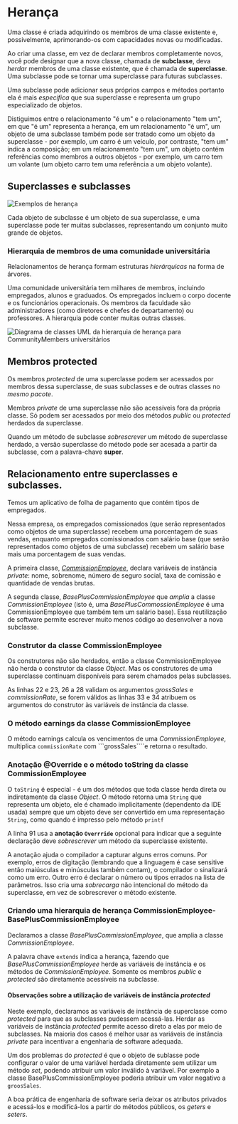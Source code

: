 # Herança 
Uma classe é criada adquirindo os membros de uma classe existente e, possivelmente, aprimorando-os com capacidades novas ou modificadas. 

Ao criar uma classe, em vez de declarar membros completamente novos, você pode designar que a nova classe, chamada de **subclasse**, deva _herdar_ membros de uma classe existente, que é chamada de **superclasse**. Uma subclasse pode se tornar uma superclasse para futuras subclasses.

Uma subclasse pode adicionar seus próprios campos e métodos portanto ela é mais _específica_ que sua superclasse e representa um grupo especializado de objetos.

Distiguimos entre o relacionamento "é um" e o relacionamento "tem um", em que "é um" representa a herança, em um relacionamento "é um", um objeto de uma subclasse também pode ser tratado como um objeto da superclasse - por exemplo, um carro é um veículo, por contraste, "tem um" indica a composição; em um relacionamento "tem um", um objeto contém referências como membros a outros objetos - por exemplo, um carro tem um volante (um objeto carro tem uma referência a um objeto volante).

## Superclasses e subclasses
![Exemplos de herança](/img/SuperClasse_Subclasses.png)

Cada objeto de subclasse é um objeto de sua superclasse, e uma superclasse pode ter muitas subclasses, representando um conjunto muito grande de objetos.

### Hierarquia de membros de uma comunidade universitária

Relacionamentos de herança formam estruturas _hierárquicas_ na forma de árvores. 

Uma comunidade universitária tem milhares de membros, incluindo empregados, alunos e graduados. Os empregados incluem o corpo docente e os funcionários operacionais. Os membros da faculdade são administradores (como diretores e chefes de departamento) ou professores. A hierarquia pode conter muitas outras classes.

![Diagrama de classes UML da hierarquia de herança para CommunityMembers universitários](/img/HerancaCommunityMembers.png)

## Membros protected

Os membros _protected_ de uma superclasse podem ser acessados por membros dessa superclasse, de suas subclasses e de outras classes no _mesmo pacote_.

Membros _private_ de uma superclasse não são acessíveis fora da própria classe. Só podem ser acessados por meio dos métodos _public_ ou _protected_ herdados da superclasse.

Quando um método de subclasse _sobrescrever_ um método de superclasse herdado, a versão superclasse do método pode ser acesada a partir da subclasse, com a palavra-chave **super**.

## Relacionamento entre superclasses e subclasses.

Temos um aplicativo de folha de pagamento que contém tipos de empregados.

Nessa empresa, os empregados comissionados (que serão representados como objetos de uma superclasse) recebem uma porcentagem de suas vendas, enquanto empregados comissionados com salário base (que serão representados como objetos de uma subclasse) recebem um salário base mais uma porcentagem de suas vendas.

A primeira classe,  _[CommissionEmployee](CommissionEmployee.java)_, declara variáveis de instância _private_: nome, sobrenome, número de seguro social, taxa de comissão e quantidade de vendas brutas.

A segunda classe, _BasePlusCommissionEmployee_ que _amplia_ a classe _CommissionEmployee_ (isto é, uma _BasePlusCommossionEmployee_ é uma CommissionEmployee que também tem um salário base). Essa reutilização de software permite escrever muito menos código ao desenvolver a nova subclasse.

### Construtor da classe CommissionEmployee

Os construtores não são herdados, então a classe CommissionEmployee não herda o construtor da classe _Object_. Mas os construtores de uma superclasse continuam disponíveis para serem chamados pelas subclasses.

As linhas 22 e 23, 26 a 28 validam os argumentos _grossSales_ e _commissionRate_, se forem válidos as linhas 33 e 34 atribuem os argumentos do construtor às variáveis de instância da classe.

### O método earnings da classe CommissionEmployee

O método earnings calcula os vencimentos de uma _CommissionEmployee_, multiplica ```commissionRate``` com ```grossSales````e retorna o resultado.

### Anotação @Override e o método toString da classe CommissionEmployee

O ```toString``` é especial - é um dos métodos que toda classe herda direta ou indiretamente da classe _Object_. 
O método retorna uma ```String``` que representa um objeto, ele é chamado implicitamente (dependento da IDE usada) sempre que um objeto deve ser convertido em uma representação ```String```, como quando é impresso pelo método ```printf```

A linha 91 usa a **anotação ```Overrride```** opcional para indicar que a seguinte declaração deve _sobrescrever_ um método da superclasse existente.

A anotação ajuda o compilador a capturar alguns erros comuns. Por exemplo, erros de digitação (lembrando que a linguagem é case sensitive então maiúsculas e minúsculas também contam), o compilador o sinalizará como um erro. Outro erro é declarar o número ou tipos errados na lista de parâmetros. Isso cria uma _sobrecarga_ não intencional do método da superclasse, em vez de sobrescrever o método existente.

### Criando uma hierarquia de herança CommissionEmployee-BasePlusCommissionEmployee

Declaramos a classe _BasePlusCommissionEmployee_, que amplia a classe _CommissionEmployee_.

A palavra chave ```extends``` indica a herança, fazendo que _BasePlusCommissionEmployee_ herde as variáveis de instância e os métodos de _CommissionEmployee_. Somente os membros _public_ e _protected_ são diretamente acessíveis na subclasse.

#### Observações sobre a utilização de variáveis de instância _protected_

Neste exemplo, declaramos as variáveis de instância de superclasse como _protected_ para que as subclasses pudessem acessá-las. Herdar as variáveis de instância _protected_ permite acesso direto a elas por meio de subclasses. Na maioria dos casos é melhor usar as variáveis de instância _private_ para incentivar a engenharia de software adequada.

Um dos problemas do _protected_ é que o objeto de sublasse pode configurar o valor de uma variável herdada diretamente sem utilizar um método _set_, podendo atribuir um valor inválido à variável. Por exemplo a classe BasePlusCommissionEmployee poderia atribuir um valor negativo a ```groosSales```.

A boa prática de engenharia de software seria deixar os atributos privados e acessá-los e modificá-los a partir do métodos públicos, os _geters_ e _seters_.